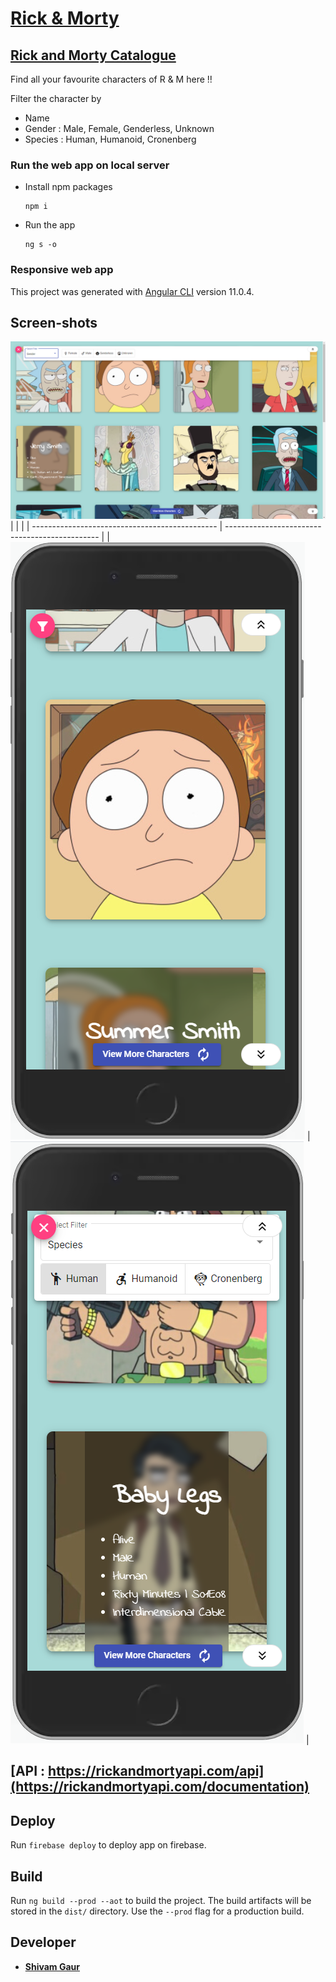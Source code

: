 # [**Rick & Morty**](https://rickmorty-shivam.web.app/)
## [**Rick and Morty Catalogue**](https://rickmorty-shivam.web.app/)
Find all your favourite characters of R & M here !!

Filter the character by
- Name
- Gender : Male, Female, Genderless, Unknown
- Species  : Human, Humanoid, Cronenberg


### Run the web app on local server
- Install npm packages
  
  ```
  npm i
  ```

- Run the app
  
    ```
    ng s -o
    ```
### Responsive web app

This project was generated with [Angular CLI](https://github.com/angular/angular-cli) version 11.0.4.
## Screen-shots
![Image 1](src/assets/screenshots/one.png) 
|                                                |                                                |
| ---------------------------------------------- | ---------------------------------------------- |
| ![Image 1](src/assets/screenshots/mobile1.png) | ![Image 1](src/assets/screenshots/mobile2.png) |

## [**API** :  https://rickandmortyapi.com/api](https://rickandmortyapi.com/documentation)

## Deploy 

Run `firebase deploy` to deploy app on firebase.
## Build

Run `ng build --prod --aot` to build the project. The build artifacts will be stored in the `dist/` directory. Use the `--prod` flag for a production build.


## Developer
- [**Shivam Gaur**](https://github.com/shivam101gaur/My-Profile#readme)

